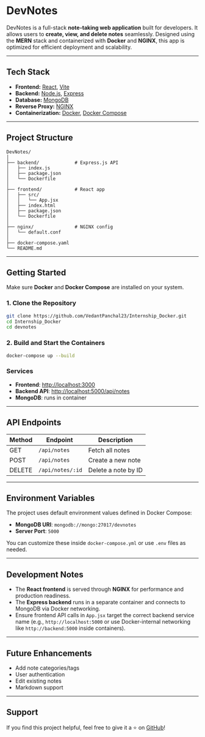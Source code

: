 # DevNotes

DevNotes is a full-stack **note-taking web application** built for developers. It allows users to **create, view, and delete notes** seamlessly. Designed using the **MERN** stack and containerized with **Docker** and **NGINX**, this app is optimized for efficient deployment and scalability.

---

## Tech Stack

* **Frontend:** [React](https://reactjs.org/), [Vite](https://vitejs.dev/)
* **Backend:** [Node.js](https://nodejs.org/), [Express](https://expressjs.com/)
* **Database:** [MongoDB](https://www.mongodb.com/)
* **Reverse Proxy:** [NGINX](https://www.nginx.com/)
* **Containerization:** [Docker](https://www.docker.com/), [Docker Compose](https://docs.docker.com/compose/)

---

## Project Structure

```
DevNotes/
│
├── backend/             # Express.js API
│   ├── index.js
│   ├── package.json
│   └── Dockerfile
│
├── frontend/            # React app
│   ├── src/
│   │   └── App.jsx
│   ├── index.html
│   ├── package.json
│   └── Dockerfile
│
├── nginx/               # NGINX config
│   └── default.conf
│
├── docker-compose.yaml
└── README.md
```

---

## Getting Started

Make sure **Docker** and **Docker Compose** are installed on your system.

### 1. Clone the Repository

```bash
git clone https://github.com/VedantPanchal23/Internship_Docker.git
cd Internship_Docker
cd devnotes
```

### 2. Build and Start the Containers

```bash
docker-compose up --build
```

### Services

* **Frontend**: [http\://localhost:3000](http\://localhost:3000)
* **Backend API**: [http\://localhost:5000/api/notes](http\://localhost:5000/api/notes)
* **MongoDB**: runs in container

---

## API Endpoints

| Method | Endpoint         | Description         |
| ------ | ---------------- | ------------------- |
| GET    | `/api/notes`     | Fetch all notes     |
| POST   | `/api/notes`     | Create a new note   |
| DELETE | `/api/notes/:id` | Delete a note by ID |

---

## Environment Variables

The project uses default environment values defined in Docker Compose:

* **MongoDB URI**: `mongodb://mongo:27017/devnotes`
* **Server Port**: `5000`

You can customize these inside `docker-compose.yml` or use `.env` files as needed.

---

## Development Notes

* The **React frontend** is served through **NGINX** for performance and production readiness.
* The **Express backend** runs in a separate container and connects to MongoDB via Docker networking.
* Ensure frontend API calls in `App.jsx` target the correct backend service name (e.g., `http://localhost:5000` or use Docker-internal networking like `http://backend:5000` inside containers).

---

## Future Enhancements

* Add note categories/tags
* User authentication
* Edit existing notes
* Markdown support

---

## Support

If you find this project helpful, feel free to give it a ⭐ on [GitHub](https://github.com/VedantPanchal23/Internship_Docker.git)!
